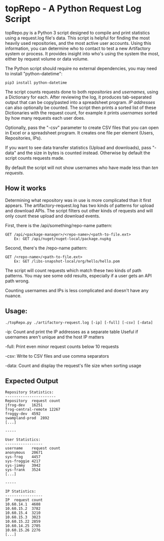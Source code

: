 # topRepo - A Python Request Log Script

topRepo.py is a Python 3 script designed to compile and print statistics using a request.log file's data. This script is helpful for finding the most heavily used repositories, 
and the most active user accounts. Using this information, you can determine who to contact to test a new Artifactory system or process. It provides insight into who's using 
the system the most, either by request volume or data volume.

The Python script should require no external dependencies, you may need to install "python-datetime":

```
pip3 install python-datetime
```

The script counts requests done to both *repositories* and *usernames,* using a Dictionary for each. After reviewing the log, it produces tab-separated output that can be copy/pasted
into a spreadsheet program. *IP addresses* can also optionally be counted. The script then prints a sorted list of these Dictionaries with the request count, for example it prints
*usernames* sorted by how many requests each user does.

Optionally, pass the "-csv" parameter to create CSV files that you can open in Excel or a spreadsheet program. It creates one file per element (Users, Repositories, IPs).

If you want to see data transfer statistics (Upload and downloads), pass "-data" and the size in bytes is counted instead. Otherwise by default the script counts requests made.

By default the script will not show usernames who have made less than *ten requests*.

## How it works

Determining what repository was in use is more complicated than it first appears. The artifactory-request.log has two kinds of patterns for upload and download APIs. 
The script filters out other kinds of requests and will only count these upload and download events.

First, there is the /api/something/repo-name pattern:

```
GET /api/<package-manager>/<repo-name>/<path-to-file.ext>
    Ex: GET /api/nuget/nuget-local/package.nupkg
```

Second, there's the /repo-name pattern:

```
GET /<repo-name>/<path-to-file.ext>
    Ex: GET /libs-snapshot-local/org/hello/hello.pom
```

The script will count requests which match these two kinds of path patterns. You may see some odd results, especially if a user gets an API path wrong.

Counting usernames and IPs is less complicated and doesn't have any nuance.

## Usage:

```
./topRepo.py ./artifactory-request.log [-ip] [-full] [-csv] [-data]
```

-ip: Count and print the IP addresses as a separate table
     Useful if usernames aren't unique and the host IP matters

-full: Print even minor request counts below 10 requests

-csv: Write to CSV files and use comma separators

-data: Count and display the request's file size when sorting usage

## Expected Output

```
Repository Statistics:
-----------------------
Repository	request count
jfrog-dev	16251
frog-central-remote	12267
froggy-dev	4592
swampland-prod	2892
[...]

-----

User Statistics:
-----------------
username	request count
anonymous	20671
sys-frog	4457
sys-froggie	4217
sys-jimmy	3942
sys-frank	3524
[...]

-----

IP Statistics:
-----------------
IP	request count
10.60.14.1	4608
10.60.15.2	3782
10.60.15.4	3210
10.60.15.3	3023
10.60.15.22	2859
10.60.14.25	2705
10.60.15.26	2276
[...]
```

